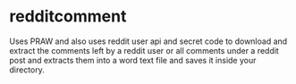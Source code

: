 # redditcomment
Uses PRAW and also uses reddit user api and secret code to download and extract the comments left by a reddit user or all comments under a reddit post and extracts them into a word text file and saves it inside your directory.
